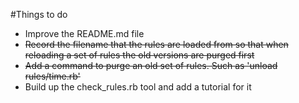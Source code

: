#Things to do

* Improve the README.md file
* <del>Record the filename that the rules are loaded from so that when reloading a set of rules the old versions are purged first</del>
* <del>Add a command to purge an old set of rules. Such as 'unload rules/time.rb'</del>
* Build up the check_rules.rb tool and add a tutorial for it